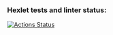 ### Hexlet tests and linter status:
[![Actions Status](https://github.com/IgorLebedev/frontend-project-44/workflows/hexlet-check/badge.svg)](https://github.com/IgorLebedev/frontend-project-44/actions)